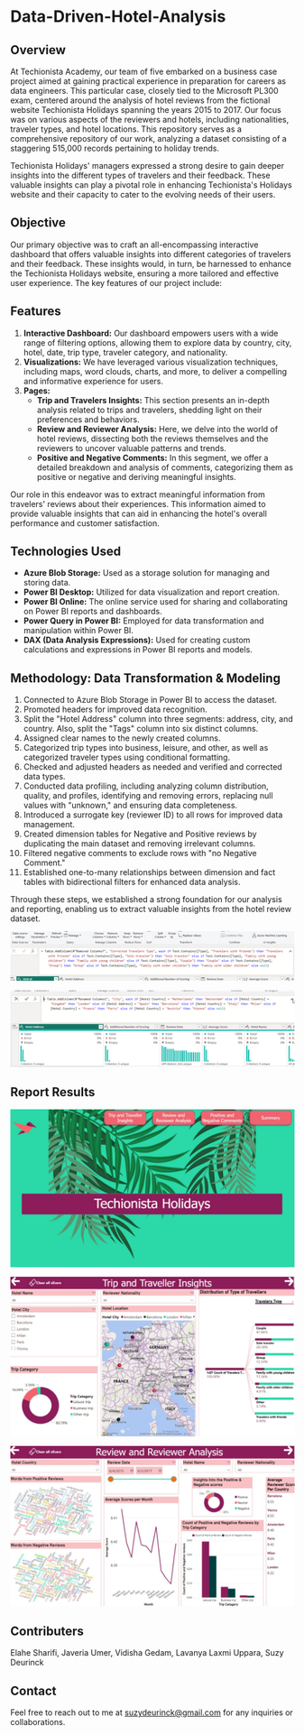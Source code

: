 # Data-Driven-Hotel-Analysis

## Overview
At Techionista Academy, our team of five embarked on a business case project aimed at gaining practical experience in preparation for careers as data engineers. This particular case, closely tied to the Microsoft PL300 exam, centered around the analysis of hotel reviews from the fictional website Techionista Holidays spanning the years 2015 to 2017. Our focus was on various aspects of the reviewers and hotels, including nationalities, traveler types, and hotel locations. This repository serves as a comprehensive repository of our work, analyzing a dataset consisting of a staggering 515,000 records pertaining to holiday trends.

Techionista Holidays' managers expressed a strong desire to gain deeper insights into the different types of travelers and their feedback. These valuable insights can play a pivotal role in enhancing Techionista's Holidays website and their capacity to cater to the evolving needs of their users.

## Objective
Our primary objective was to craft an all-encompassing interactive dashboard that offers valuable insights into different categories of travelers and their feedback. These insights would, in turn, be harnessed to enhance the Techionista Holidays website, ensuring a more tailored and effective user experience. The key features of our project include:

## Features

1. **Interactive Dashboard:** Our dashboard empowers users with a wide range of filtering options, allowing them to explore data by country, city, hotel, date, trip type, traveler category, and nationality.
2. **Visualizations:** We have leveraged various visualization techniques, including maps, word clouds, charts, and more, to deliver a compelling and informative experience for users.
3. **Pages:**
   - **Trip and Travelers Insights:** This section presents an in-depth analysis related to trips and travelers, shedding light on their preferences and behaviors.
   - **Review and Reviewer Analysis:** Here, we delve into the world of hotel reviews, dissecting both the reviews themselves and the reviewers to uncover valuable patterns and trends.
   - **Positive and Negative Comments:** In this segment, we offer a detailed breakdown and analysis of comments, categorizing them as positive or negative and deriving meaningful insights.

Our role in this endeavor was to extract meaningful information from travelers' reviews about their experiences. This information aimed to provide valuable insights that can aid in enhancing the hotel's overall performance and customer satisfaction.

## Technologies Used
- **Azure Blob Storage:** Used as a storage solution for managing and storing data.
- **Power BI Desktop:** Utilized for data visualization and report creation.
- **Power BI Online:** The online service used for sharing and collaborating on Power BI reports and dashboards.
- **Power Query in Power BI:** Employed for data transformation and manipulation within Power BI.
- **DAX (Data Analysis Expressions):** Used for creating custom calculations and expressions in Power BI reports and models.

## Methodology: Data Transformation & Modeling

1. Connected to Azure Blob Storage in Power BI to access the dataset.
2. Promoted headers for improved data recognition.
3. Split the "Hotel Address" column into three segments: address, city, and country. Also, split the "Tags" column into six distinct columns.
4. Assigned clear names to the newly created columns.
5. Categorized trip types into business, leisure, and other, as well as categorized traveler types using conditional formatting.
6. Checked and adjusted headers as needed and verified and corrected data types.
7. Conducted data profiling, including analyzing column distribution, quality, and profiles, identifying and removing errors, replacing null values with "unknown," and ensuring data completeness.
8. Introduced a surrogate key (reviewer ID) to all rows for improved data management.
9. Created dimension tables for Negative and Positive reviews by duplicating the main dataset and removing irrelevant columns.
10. Filtered negative comments to exclude rows with "no Negative Comment."
11. Established one-to-many relationships between dimension and fact tables with bidirectional filters for enhanced data analysis.
    
Through these steps, we established a strong foundation for our analysis and reporting, enabling us to extract valuable insights from the hotel review dataset.

![Conditional Column: Type of traveler](https://github.com/suzydeurinck/Data-Driven-Hotel-Analysis/raw/fe91999aa66eb9add8be2bb9b66daf7dd9eaecb6/Added%20Conditional%20Column%20-%20Travelers%20Type.png)

![Conditional Column: Country](https://github.com/suzydeurinck/Data-Driven-Hotel-Analysis/raw/fe91999aa66eb9add8be2bb9b66daf7dd9eaecb6/Added%20Conditional%20Column%20-%20Country.png)


## Report Results

![Overview Page](https://github.com/suzydeurinck/Data-Driven-Hotel-Analysis/raw/main/PowerBI_overviewpage.jpg)

![Insights](https://github.com/suzydeurinck/Data-Driven-Hotel-Analysis/raw/main/PowerBI_insights.jpg)

![Review Analysis](https://github.com/suzydeurinck/Data-Driven-Hotel-Analysis/raw/main/PowerBI_reviewanalysis.jpg)

## Contributers
Elahe Sharifi, Javeria Umer, Vidisha Gedam, Lavanya Laxmi Uppara, Suzy Deurinck

## Contact
Feel free to reach out to me at suzydeurinck@gmail.com for any inquiries or collaborations.
